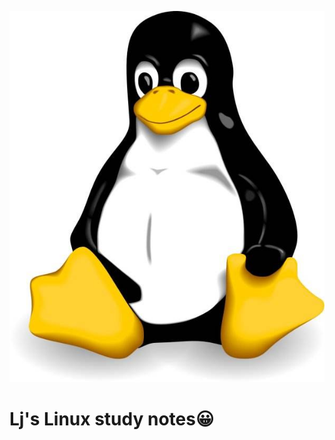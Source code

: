 ![](https://raw.githubusercontent.com/201500317/markdown_upload/master/img/linux.jpg)

# Lj's Linux study notes😀